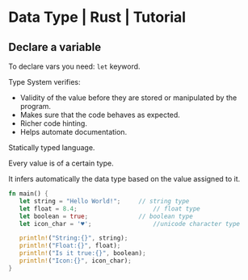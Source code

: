 # Data Type | Rust | Tutorial

## Declare a variable
To declare vars you need: `let` keyword.

Type System verifies: 
- Validity of the value before they are stored or manipulated by the program.
- Makes sure that the code behaves as expected.
- Richer code hinting.
- Helps automate documentation.

Statically typed language.

Every value is of a certain type.

It infers automatically the data type based on the value assigned to it.

```rust
fn main() {
   let string = "Hello World!";    	// string type
   let float = 8.4;                 	// float type
   let boolean = true;          	// boolean type
   let icon_char = '♥';                 //unicode character type

   println!("String:{}", string);
   println!("Float:{}", float);
   println!("Is it true:{}", boolean);
   println!("Icon:{}", icon_char);
}
```

